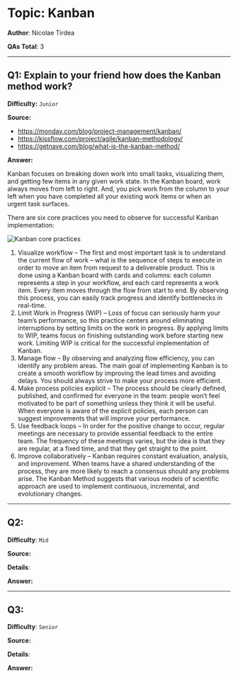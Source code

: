 # Topic: Kanban

**Author**: Nicolae Tirdea

**QAs Total**: 3

---

## Q1: Explain to your friend how does the Kanban method work?

**Difficulty:** `Junior`

**Source:**

- https://monday.com/blog/project-management/kanban/
- https://kissflow.com/project/agile/kanban-methodology/
- https://getnave.com/blog/what-is-the-kanban-method/

**Answer:**

Kanban focuses on breaking down work into small tasks, visualizing them, and getting few items in any given work state. In the Kanban board, work always moves from left to right. And, you pick work from the column to your left when you have completed all your existing work items or when an urgent task surfaces.

There are six core practices you need to observe for successful Kanban implementation:

![Kanban core practices](https://getnave.com/blog/wp-content/uploads/2019/02/Kanban-process-steps.png)

1. Visualize workflow – The first and most important task is to understand the current flow of work – what is the sequence of steps to execute in order to move an item from request to a deliverable product. This is done using a Kanban board with cards and columns: each column represents a step in your workflow, and each card represents a work item. Every item moves through the flow from start to end. By observing this process, you can easily track progress and identify bottlenecks in real-time.
2. Limit Work in Progress (WIP) – Loss of focus can seriously harm your team’s performance, so this practice centers around eliminating interruptions by setting limits on the work in progress. By applying limits to WIP, teams focus on finishing outstanding work before starting new work. Limiting WIP is critical for the successful implementation of Kanban.
3. Manage flow – By observing and analyzing flow efficiency, you can identify any problem areas. The main goal of implementing Kanban is to create a smooth workflow by improving the lead times and avoiding delays. You should always strive to make your process more efficient.
4. Make process policies explicit – The process should be clearly defined, published, and confirmed for everyone in the team: people won’t feel motivated to be part of something unless they think it will be useful. When everyone is aware of the explicit policies, each person can suggest improvements that will improve your performance.
5. Use feedback loops – In order for the positive change to occur, regular meetings are necessary to provide essential feedback to the entire team. The frequency of these meetings varies, but the idea is that they are regular, at a fixed time, and that they get straight to the point.
6. Improve collaboratively – Kanban requires constant evaluation, analysis, and improvement. When teams have a shared understanding of the process, they are more likely to reach a consensus should any problems arise. The Kanban Method suggests that various models of scientific approach are used to implement continuous, incremental, and evolutionary changes.

---

## Q2: 

**Difficulty**: `Mid`

**Source:**



**Details**:



**Answer:**

---

## Q3: 

**Difficulty**: `Senior`

**Source:**



**Details**:



**Answer:**
